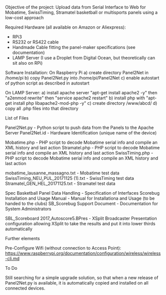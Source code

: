 Objective of the project: Upload data from Serial Interface to Web for Mobatime, SwissTiming, Stramatel basketball or multisports panels using a low-cost approach 

Required Hardware (all available on Amazon or Aliexpress):
* RPi3
* RS232 or RS422 cable
* Handmade Cable fitting the panel-maker specifications (see documentation)
* LAMP Server (I use a Droplet from Digital Ocean, but theoretically can sit also on RPi)

Software Installation:
On Raspberry Pi
a) create directory Panel2Net in /home/pi
b) copy Panel2Net.py into /home/pi/Panel2Net
c) enable autostart of python script as described in autostart

On LAMP Server:
a) install apache server "apt-get install apache2 -y" then "a2enmod rewrite" then "service apache2 restart"
b) install php with "apt-get install php libapache2-mod-php -y"
c) create directory /www/abcd/
d) copy all .php files into that directory

List of Files

Panel2Net.py - Python script to push data from the Panels to the Apache Server
Panel2Net.id - Hardware Identification (unique name of the device)

Mobatime.php - PHP script to decode Mobatime serial info and compile an XML history and last action
Stramatel.php - PHP script to decode Mobatime serial info and compile an XML history and last action
SwissTiming.php - PHP script to decode Mobatime serial info and compile an XML history and last action

mobatime_lausanne_massagno.txt - Mobatime test data
SwissTiming_NEU_PUL_20171125 (1).txt - SwissTiming test data
Stramatel_GEN_HEL_20171125.txt - Stramatel test data

Spec Basketball Panel Data Handling - Specification of Interfaces
Scorebug Installation and Usage Manual - Manual for Installationa and Usage (to be handed to the clubs)
SB_Scorebug Support Document - Documentation for System Administrators

SBL_Scoreboard 2017_Autoscore5.BPres - XSplit Broadcaster Presentation configuration allowing XSplit to
take the results and put it into lower thirds automatically

Further elements

Pre-Configure Wifi (without connection to Access Point):
https://www.raspberrypi.org/documentation/configuration/wireless/wireless-cli.md

To Do

Still searching for a simple upgrade solution, so that when a new release of Panel2Net.py is available, it is
automatically copied and installed on all connected devices.
